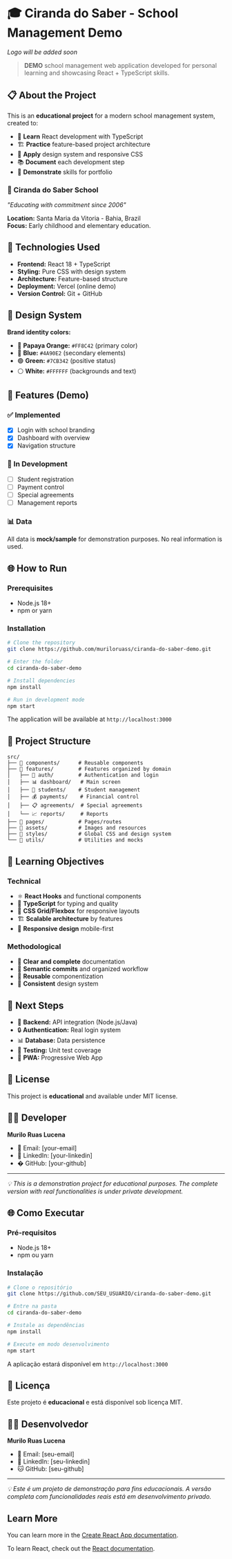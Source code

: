 # 🎓 Ciranda do Saber - School Management Demo

<!-- ![Ciranda do Saber Logo](src/assets/logo-ciranda.png) -->
*Logo will be added soon*

> **DEMO** school management web application developed for personal learning and showcasing React + TypeScript skills.

## 📋 About the Project

This is an **educational project** for a modern school management system, created to:

- 🎯 **Learn** React development with TypeScript
- 🏗️ **Practice** feature-based project architecture
- 🎨 **Apply** design system and responsive CSS
- 📚 **Document** each development step
- 💼 **Demonstrate** skills for portfolio

### 🏫 Ciranda do Saber School
*"Educating with commitment since 2006"*

**Location:** Santa Maria da Vitoria - Bahia, Brazil  
**Focus:** Early childhood and elementary education.

## 🚀 Technologies Used

- **Frontend:** React 18 + TypeScript
- **Styling:** Pure CSS with design system
- **Architecture:** Feature-based structure
- **Deployment:** Vercel (online demo)
- **Version Control:** Git + GitHub

## 🎨 Design System

**Brand identity colors:**
- 🧡 **Papaya Orange:** `#FF8C42` (primary color)
- 🔵 **Blue:** `#4A90E2` (secondary elements)
- 🟢 **Green:** `#7CB342` (positive status)
- ⚪ **White:** `#FFFFFF` (backgrounds and text)

## 📱 Features (Demo)

### ✅ Implemented
- [x] Login with school branding
- [x] Dashboard with overview
- [x] Navigation structure

### 🚧 In Development
- [ ] Student registration
- [ ] Payment control
- [ ] Special agreements
- [ ] Management reports

### 📊 Data
All data is **mock/sample** for demonstration purposes. No real information is used.

## 🌐 How to Run

### Prerequisites
- Node.js 18+
- npm or yarn

### Installation
```bash
# Clone the repository
git clone https://github.com/muriloruass/ciranda-do-saber-demo.git

# Enter the folder
cd ciranda-do-saber-demo

# Install dependencies
npm install

# Run in development mode
npm start
```

The application will be available at `http://localhost:3000`

## 📂 Project Structure

```
src/
├── 📁 components/      # Reusable components
├── 📁 features/        # Features organized by domain
│   ├── 🔐 auth/        # Authentication and login
│   ├── 📊 dashboard/   # Main screen
│   ├── 👥 students/    # Student management
│   ├── 💰 payments/    # Financial control
│   ├── 📋 agreements/  # Special agreements
│   └── 📈 reports/     # Reports
├── 📁 pages/           # Pages/routes
├── 📁 assets/          # Images and resources
├── 📁 styles/          # Global CSS and design system
└── 📁 utils/           # Utilities and mocks
```

## 🎯 Learning Objectives

### Technical
- ⚛️ **React Hooks** and functional components
- 🔷 **TypeScript** for typing and quality
- 🎨 **CSS Grid/Flexbox** for responsive layouts
- 🏗️ **Scalable architecture** by features
- 📱 **Responsive design** mobile-first

### Methodological
- 📝 **Clear and complete** documentation
- 🔄 **Semantic commits** and organized workflow
- 🧪 **Reusable** componentization
- 📐 **Consistent** design system

## 🚀 Next Steps

- 🔗 **Backend:** API integration (Node.js/Java)
- 🔒 **Authentication:** Real login system
- 📊 **Database:** Data persistence
- 🧪 **Testing:** Unit test coverage
- 📱 **PWA:** Progressive Web App

## 📄 License

This project is **educational** and available under MIT license.

## 👨‍💻 Developer

**Murilo Ruas Lucena**
- 📧 Email: [your-email]
- 💼 LinkedIn: [your-linkedin]
- � GitHub: [your-github]

---

*💡 This is a demonstration project for educational purposes. The complete version with real functionalities is under private development.*

## 🌐 Como Executar

### Pré-requisitos
- Node.js 18+
- npm ou yarn

### Instalação

```bash
# Clone o repositório
git clone https://github.com/SEU_USUARIO/ciranda-do-saber-demo.git

# Entre na pasta
cd ciranda-do-saber-demo

# Instale as dependências
npm install

# Execute em modo desenvolvimento
npm start
```

A aplicação estará disponível em `http://localhost:3000`

## 📄 Licença

Este projeto é **educacional** e está disponível sob licença MIT.

## 👨‍💻 Desenvolvedor

**Murilo Ruas Lucena**
- 📧 Email: [seu-email]
- 💼 LinkedIn: [seu-linkedin]
- 🐱 GitHub: [seu-github]

---

*💡 Este é um projeto de demonstração para fins educacionais. A versão completa com funcionalidades reais está em desenvolvimento privado.*

## Learn More

You can learn more in the [Create React App documentation](https://facebook.github.io/create-react-app/docs/getting-started).

To learn React, check out the [React documentation](https://reactjs.org/).
